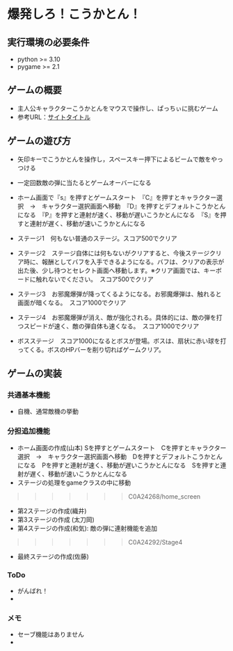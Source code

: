 # 爆発しろ！こうかとん！

## 実行環境の必要条件
* python >= 3.10
* pygame >= 2.1

## ゲームの概要
* 主人公キャラクターこうかとんをマウスで操作し、ぱっちぃに挑むゲーム
* 参考URL：[サイトタイトル](https://www.hoge.com/)

## ゲームの遊び方
* 矢印キーでこうかとんを操作し，スペースキー押下によるビームで敵をやっつける
* 一定回数敵の弾に当たるとゲームオーバーになる



* ホーム画面で『s』を押すとゲームスタート　『C』を押すとキャラクター選択　→　キャラクター選択画面へ移動　『D』を押すとデフォルトこうかとんになる　『P』を押すと連射が速く、移動が遅いこうかとんになる　『S』を押すと連射が遅く、移動が速いこうかとんになる
* ステージ1　何もない普通のステージ。スコア500でクリア
* ステージ2　ステージ自体には何もないがクリアすると、今後ステージクリア時に、報酬としてバフを入手できるようになる。バフは、クリアの表示が出た後、少し待つとセレクト画面へ移動します。※クリア画面では、キーボードに触れないでください。　スコア500でクリア
* ステージ3　お邪魔爆弾が降ってくるようになる。お邪魔爆弾は、触れると画面が暗くなる。　スコア1000でクリア
* ステージ4　お邪魔爆弾が消え、敵が強化される。具体的には、敵の弾を打つスピードが速く、敵の弾自体も速くなる。　スコア1000でクリア
* ボスステージ　スコア1000になるとボスが登場。ボスは、扇状に赤い球を打ってくる。ボスのHPバーを削り切ればゲームクリア。

## ゲームの実装
### 共通基本機能
* 自機、通常敵機の挙動

### 分担追加機能
* ホーム画面の作成(山本) Sを押すとゲームスタート　Cを押すとキャラクター選択　→　キャラクター選択画面へ移動　Dを押すとデフォルトこうかとんになる　Pを押すと連射が速く、移動が遅いこうかとんになる　Sを押すと連射が遅く、移動が速いこうかとんになる
* ステージの処理をgameクラスの中に移動
>>>>>>> C0A24268/home_screen
* 第2ステージの作成(織井)
* 第3ステージの作成 (太刀岡)
* 第4ステージの作成(和気):
    敵の弾に連射機能を追加
>>>>>>> C0A24292/Stage4
* 最終ステージの作成(佐藤)
### ToDo
- がんばれ！
- 

### メモ
* セーブ機能はありません
* 
